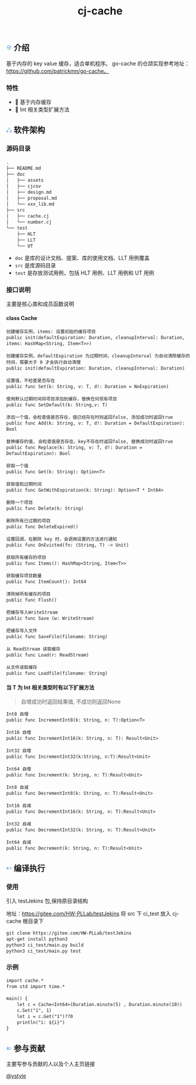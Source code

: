 <div align="center">
<h1>cj-cache</h1>
</div>

<p align="center">
<img alt="" src="https://img.shields.io/badge/release-v0.0.1-brightgreen" style="display: inline-block;" />
<img alt="" src="https://img.shields.io/badge/build-pass-brightgreen" style="display: inline-block;" />
<img alt="" src="https://img.shields.io/badge/cjc-v0.29.3-brightgreen" style="display: inline-block;" />
<img alt="" src="https://img.shields.io/badge/cjcov-93%25-brightgreen" style="display: inline-block;" />
<img alt="" src="https://img.shields.io/badge/project-open-brightgreen" style="display: inline-block;" />
</p>

## <img alt="" src="./doc/assets/readme-icon-introduction.png" style="display: inline-block;" width=3%/> 介绍

基于内存的 key value 缓存，适合单机程序。 go-cache 的仓颉实现参考地址：https://github.com/patrickmn/go-cache。

### 特性

- 🚀 基于内存缓存
- 💪 Int 相关类型扩展方法

## <img alt="" src="./doc/assets/readme-icon-framework.png" style="display: inline-block;" width=3%/> 软件架构

### 源码目录

```shell
.
├── README.md
├── doc
│   ├── assets   
│   ├── cjcov   
│   ├── design.md  
│   ├── proposal.md
│   └── xxx_lib.md 
├── src
│   ├── cache.cj
│   └── number.cj
└── test   
    ├── HLT
    ├── LLT
    └── UT
```

- `doc` 是库的设计文档、提案、库的使用文档、LLT 用例覆盖
- `src` 是库源码目录
- `test` 是存放测试用例，包括 HLT 用例、LLT 用例和 UT 用例

### 接口说明

主要是核心类和成员函数说明

#### class Cache<T>

```
创建缓存实例，items: 设置初始的缓存项目
public init(defaultExpiration: Duration, cleanupInterval: Duration, items: HashMap<String, Item<T>>)

创建缓存实例，defaultExpiration 为过期时间，cleanupInterval 为自动清除缓存的时间，需要大于 0 才会执行自动清理
public init(defaultExpiration: Duration, cleanupInterval: Duration)

设置值，不检查是否存在
public func Set(k: String, v: T, d!: Duration = NoExpiration)

使用默认过期时间将项目添加到缓存，替换任何现有项目
public func SetDefault(k: String,v: T)

添加一个值，会检查值是否存在，值已经存在时则返回false, 添加成功时返回true
public func Add(k: String, v: T, d!: Duration = DefaultExpiration): Bool

替换缓存的值, 会检查值是否存在，key不存在时返回false, 替换成功时返回true
public func Replace(k: String, v: T, d!: Duration = DefaultExpiration): Bool

获取一个值
public func Get(k: String): Option<T>

获取值和过期时间
public func GetWithExpiration(k: String): Option<T * Int64>

删除一个项目
public func Delete(k: String)

删除所有已过期的项目
public func DeleteExpired()

设置回调，在删除 key 时，会调用设置的方法进行通知
public func OnEvicted(fn: (String, T) -> Unit)

获取所有缓存的项目
public func Items(): HashMap<String, Item<T>>

获取缓存项目数量
public func ItemCount(): Int64

清除掉所有缓存的项目
public func Flush()

把缓存写入WriteStream
public func Save (w: WriteStream)

把缓存写入文件
public func SaveFile(filename: String)

从 ReadStream 读取缓存
public func Load(r: ReadStream)

从文件读取缓存
public func Loadfile(filename: String)
```

#### 当 T 为 Int 相关类型时有以下扩展方法
> 自增成功时返回结果值, 不成功则返回None

```
Int8 自增
public func IncrementInt8(k: String, n: T):Option<T>

Int16 自增
public func IncrementInt16(k: String, n: T): Result<Unit>

Int32 自增
public func IncrementInt32(k:String, n:T):Result<Unit>

Int64 自增
public func Increment(k: String, n: T):Result<Unit>

Int8 自减
public func DecrementInt8(k: String, n: T):Result<Unit>

Int16 自减
public func DecrementInt16(k: String, n: T):Result<Unit>

Int32 自减
public func DecrementInt32(k: String, n: T):Result<Unit>

Int64 自减
public func Decrement(k: String, n: T):Result<Unit>
```

## <img alt="" src="./doc/assets/readme-icon-compile.png" style="display: inline-block;" width=3%/> 编译执行

### 使用

引入 testJekins 包,保持原目录结构

地址：https://gitee.com/HW-PLLab/testJekins 将 src 下 ci_test 放入 cj-cache 根目录下

```
git clone https://gitee.com/HW-PLLab/testJekins
apt-get install python3
python3 ci_test/main.py build
python3 ci_test/main.py test
```

### 示例

```
import cache.*
from std import time.*

main() {
    let c = Cache<Int64>(Duration.minute(5) , Duration.minute(10))
    c.Set("1", 1)
    let i = c.Get("1")??0
    println("i: ${i}")
}
```

## <img alt="" src="./doc/assets/readme-icon-contribute.png" style="display: inline-block;" width=3%/> 参与贡献

主要写参与贡献的人以及个人主页链接

[@ystyle](https://gitee.com/ystyle)


